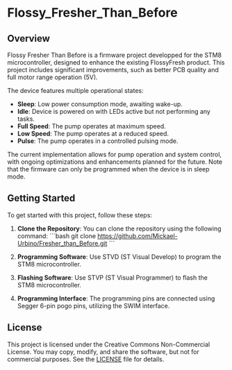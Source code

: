 # Flossy_Fresher_Than_Before

## Overview

Flossy Fresher Than Before is a firmware project developped for the STM8 microcontroller, designed to enhance the existing FlossyFresh product. This project includes significant improvements, such as better PCB quality and full motor range operation (5V).

The device features multiple operational states:
- **Sleep**: Low power consumption mode, awaiting wake-up.
- **Idle**: Device is powered on with LEDs active but not performing any tasks.
- **Full Speed**: The pump operates at maximum speed.
- **Low Speed**: The pump operates at a reduced speed.
- **Pulse**: The pump operates in a controlled pulsing mode.

The current implementation allows for pump operation and system control, with ongoing optimizations and enhancements planned for the future. Note that the firmware can only be programmed when the device is in sleep mode.

## Getting Started

To get started with this project, follow these steps:

1. **Clone the Repository**: You can clone the repository using the following command:
   \`\`\`bash
   git clone https://github.com/Mickael-Urbino/Fresher_than_Before.git
   \`\`\`

2. **Programming Software**: Use STVD (ST Visual Develop) to program the STM8 microcontroller. 

3. **Flashing Software**: Use STVP (ST Visual Programmer) to flash the STM8 microcontroller.

4. **Programming Interface**: The programming pins are connected using Segger 6-pin pogo pins, utilizing the SWIM interface.

## License

This project is licensed under the Creative Commons Non-Commercial License. You may copy, modify, and share the software, but not for commercial purposes. See the [LICENSE](LICENSE) file for details.
